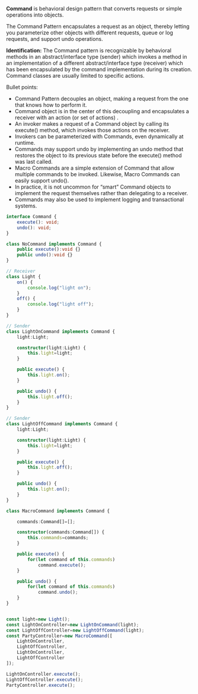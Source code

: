 **Command** is behavioral design pattern that converts requests or simple operations into objects.

The Command Pattern encapsulates a request as an object, thereby letting you parameterize other objects with different requests, queue or log requests, and support
undo operations.

**Identification:** The Command pattern is recognizable by behavioral methods in an abstract/interface type (sender) which invokes a method in an implementation of a different abstract/interface type (receiver) which has been encapsulated by the command implementation during its creation. Command classes are usually limited to specific actions.

Bullet points:
- Command Pattern decouples an object, making a request from the one that knows how to perform it.
- Command object is in the center of this decoupling and encapsulates a receiver with an action (or set of actions) .
- An invoker makes a request of a Command object by calling its execute() method, which invokes those actions on the receiver.
- Invokers can be parameterized with Commands, even dynamically at runtime.
- Commands may support undo by implementing an undo method that restores the object to its previous state before the execute() method was last called.
- Macro Commands are a simple extension of Command that allow multiple commands to be invoked. Likewise, Macro Commands can easily support undo().
- In practice, it is not uncommon for “smart” Command objects to implement the request themselves rather than delegating to a receiver.
- Commands may also be used to implement logging and transactional systems.

```ts
interface Command {
    execute(): void;
    undo(): void;
}

class NoCommand implements Command {
    public execute():void {}
    public undo():void {}
}

// Receiver
class Light {
    on() {
        console.log("light on");
    }
    off() {
        console.log("light off");
    }
}

// Sender
class LightOnCommand implements Command {
    light:Light;

    constructor(light:Light) {
        this.light=light;
    }

    public execute() {
        this.light.on();
    }

    public undo() {
        this.light.off();
    }
}

// Sender
class LightOffCommand implements Command {
    light:Light;

    constructor(light:Light) {
        this.light=light;
    }

    public execute() {
        this.light.off();
    }

    public undo() {
        this.light.on();
    }
}

class MacroCommand implements Command {

    commands:Command[]=[];

    constructor(commands:Command[]) {
        this.commands=commands;
    }

    public execute() {
        for(let command of this.commands)
            command.execute();
    }

    public undo() {
        for(let command of this.commands)
            command.undo();
    }
}


const light=new Light();
const LightOnController=new LightOnCommand(light);
const LightOffController=new LightOffCommand(light);
const PartyController=new MacroCommand([
    LightOnController,
    LightOffController,
    LightOnController,
    LightOffController
]);

LightOnController.execute();
LightOffController.execute();
PartyController.execute();

```